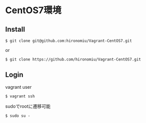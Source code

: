 # CentOS7環境

## Install
```
$ git clone git@github.com:hironomiu/Vagrant-CentOS7.git
```
or
```
$ git clone https://github.com/hironomiu/Vagrant-CentOS7.git
```

## Login
vagrant user
```
$ vagrant ssh
```
sudoでrootに遷移可能
```
$ sudo su -
```

